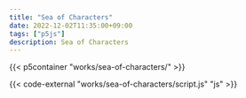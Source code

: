 ```yaml
---
title: "Sea of Characters"
date: 2022-12-02T11:35:00+09:00
tags: ["p5js"]
description: Sea of Characters
---
```


{{< p5container "works/sea-of-characters/" >}}

{{< code-external "works/sea-of-characters/script.js" "js" >}}
